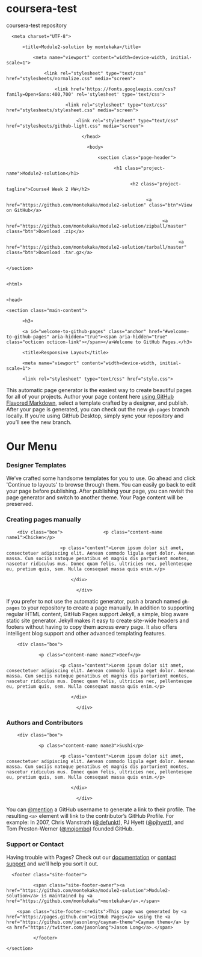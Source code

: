 # coursera-test
coursera-test repository
<!DOCTYPE html>

<html lang="en-us">

  <head>

      <meta charset="UTF-8">

          <title>Module2-solution by montekaka</title>

              <meta name="viewport" content="width=device-width, initial-scale=1">

                  <link rel="stylesheet" type="text/css" href="stylesheets/normalize.css" media="screen">

                      <link href='https://fonts.googleapis.com/css?family=Open+Sans:400,700' rel='stylesheet' type='text/css'>

                          <link rel="stylesheet" type="text/css" href="stylesheets/stylesheet.css" media="screen">

                              <link rel="stylesheet" type="text/css" href="stylesheets/github-light.css" media="screen">

                                </head>

                                  <body>

                                      <section class="page-header">

                                            <h1 class="project-name">Module2-solution</h1>

                                                  <h2 class="project-tagline">Course4 Week 2 HW</h2>

                                                        <a href="https://github.com/montekaka/module2-solution" class="btn">View on GitHub</a>

                                                              <a href="https://github.com/montekaka/module2-solution/zipball/master" class="btn">Download .zip</a>

                                                                    <a href="https://github.com/montekaka/module2-solution/tarball/master" class="btn">Download .tar.gz</a>

                                                                        </section>

                                                                        <html>

                                                                        <head>

    <section class="main-content">

          <h3>

          <a id="welcome-to-github-pages" class="anchor" href="#welcome-to-github-pages" aria-hidden="true"><span aria-hidden="true" class="octicon octicon-link"></span></a>Welcome to GitHub Pages.</h3>

          <title>Responsive Layout</title>

          <meta name="viewport" content="width=device-width, initial-scale=1">

          <link rel="stylesheet" type="text/css" href="style.css">

<p>This automatic page generator is the easiest way to create beautiful pages for all of your projects. Author your page content here <a href="https://guides.github.com/features/mastering-markdown/">using GitHub Flavored Markdown</a>, select a template crafted by a designer, and publish. After your page is generated, you can check out the new <code>gh-pages</code> branch locally. If you’re using GitHub Desktop, simply sync your repository and you’ll see the new branch.</p>

</head>

<body>

<h1>Our Menu</h1>

<h3>

<a id="designer-templates" class="anchor" href="#designer-templates" aria-hidden="true"><span aria-hidden="true" class="octicon octicon-link"></span></a>Designer Templates</h3>

<p>We’ve crafted some handsome templates for you to use. Go ahead and click 'Continue to layouts' to browse through them. You can easily go back to edit your page before publishing. After publishing your page, you can revisit the page generator and switch to another theme. Your Page content will be preserved.</p>

<h3>

<a id="creating-pages-manually" class="anchor" href="#creating-pages-manually" aria-hidden="true"><span aria-hidden="true" class="octicon octicon-link"></span></a>Creating pages manually</h3>

  <div class="col-lg-4 col-md-6 col-sm-12">

    	<div class="box">    	  		<p class="content-name name1">Chicken</p>

    	  		  		<p class="content">Lorem ipsum dolor sit amet, consectetuer adipiscing elit. Aenean commodo ligula eget dolor. Aenean massa. Cum sociis natoque penatibus et magnis dis parturient montes, nascetur ridiculus mus. Donec quam felis, ultricies nec, pellentesque eu, pretium quis, sem. Nulla consequat massa quis enim.</p>

    	  		  		  	</div>

    	  		  		  	  </div>

<p>If you prefer to not use the automatic generator, push a branch named <code>gh-pages</code> to your repository to create a page manually. In addition to supporting regular HTML content, GitHub Pages support Jekyll, a simple, blog aware static site generator. Jekyll makes it easy to create site-wide headers and footers without having to copy them across every page. It also offers intelligent blog support and other advanced templating features.</p>

  <div class="col-lg-4 col-md-6 col-sm-12">

    	<div class="box">

    	   		<p class="content-name name2">Beef</p>

    	   		   		<p class="content">Lorem ipsum dolor sit amet, consectetuer adipiscing elit. Aenean commodo ligula eget dolor. Aenean massa. Cum sociis natoque penatibus et magnis dis parturient montes, nascetur ridiculus mus. Donec quam felis, ultricies nec, pellentesque eu, pretium quis, sem. Nulla consequat massa quis enim.</p>

    	   		   		  	</div>

    	   		   		  	  </div>

<h3>

<a id="authors-and-contributors" class="anchor" href="#authors-and-contributors" aria-hidden="true"><span aria-hidden="true" class="octicon octicon-link"></span></a>Authors and Contributors</h3>

  <div class="col-lg-4 col-md-12 col-sm-12">

    	<div class="box">

    	  		<p class="content-name name3">Sushi</p>

    	  		  		<p class="content">Lorem ipsum dolor sit amet, consectetuer adipiscing elit. Aenean commodo ligula eget dolor. Aenean massa. Cum sociis natoque penatibus et magnis dis parturient montes, nascetur ridiculus mus. Donec quam felis, ultricies nec, pellentesque eu, pretium quis, sem. Nulla consequat massa quis enim.</p>

    	  		  		  	</div>	

    	  		  		  	  </div>

<p>You can <a href="https://help.github.com/articles/basic-writing-and-formatting-syntax/#mentioning-users-and-teams" class="user-mention">@mention</a> a GitHub username to generate a link to their profile. The resulting <code>&lt;a&gt;</code> element will link to the contributor’s GitHub Profile. For example: In 2007, Chris Wanstrath (<a href="https://github.com/defunkt" class="user-mention">@defunkt</a>), PJ Hyett (<a href="https://github.com/pjhyett" class="user-mention">@pjhyett</a>), and Tom Preston-Werner (<a href="https://github.com/mojombo" class="user-mention">@mojombo</a>) founded GitHub.</p>

<h3>

<a id="support-or-contact" class="anchor" href="#support-or-contact" aria-hidden="true"><span aria-hidden="true" class="octicon octicon-link"></span></a>Support or Contact</h3>

<p>Having trouble with Pages? Check out our <a href="https://help.github.com/pages">documentation</a> or <a href="https://github.com/contact">contact support</a> and we’ll help you sort it out.</p>

      <footer class="site-footer">

              <span class="site-footer-owner"><a href="https://github.com/montekaka/module2-solution">Module2-solution</a> is maintained by <a href="https://github.com/montekaka">montekaka</a>.</span>

        <span class="site-footer-credits">This page was generated by <a href="https://pages.github.com">GitHub Pages</a> using the <a href="https://github.com/jasonlong/cayman-theme">Cayman theme</a> by <a href="https://twitter.com/jasonlong">Jason Long</a>.</span>

              </footer>

    </section>

  </body>

  </body>

  </html>
